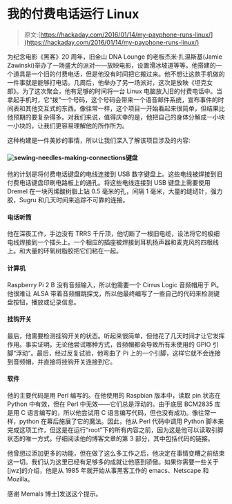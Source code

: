 # 我的付费电话运行 Linux

> 原文:[https://hackaday.com/2016/01/14/my-payphone-runs-linux/](https://hackaday.com/2016/01/14/my-payphone-runs-linux/)

为纪念电影《黑客》20 周年，旧金山 DNA Lounge 的老板杰米·扎温斯基(Jamie Zawinski)举办了一场盛大的派对——放映电影，设置滑冰坡道等等。他搭建的一个道具是一个旧的付费电话，但是他没有时间把它搬过来。他不想让这款手机做的一件事就是能够打电话。几周后，他举办了另一场派对，这次是放映《坦克女郎》。为了这次聚会，他有足够的时间将一台 Linux 电脑放入旧的付费电话中。当拿起手机时，它“拨”一个号码，这个号码会带来一个语音邮件系统，宣布事件的时间表和其他交互式的东西。像往常一样，这个项目一开始看起来很简单，但结果比他预期的要复杂得多。对我们来说，值得庆幸的是，他把自己的身体分解成一小块一小块的，让我们更容易理解他的所作所为。

这种构建是一件美妙的事情，所以让我们深入了解该项目涉及的内容:

#### ![sewing-needles-making-connections](../Images/d37cb5ac3036134d568a9a3bfc66186a.png)键盘

他的计划是将付费电话键盘的电线连接到 USB 数字键盘上。这些电线被焊接到旧付费电话键盘印刷电路板上的通孔。将这些电线连接到 USB 键盘上需要使用 Dremel 在一块丙烯酸树脂上钻 0.5 毫米的孔，间隔 1 毫米，大量的缝纫针，强力胶，Sugru 和几天时间来追踪不可靠的连接。

#### 电话听筒

他在深夜工作，手边没有 TRRS 千斤顶，他切断了一根旧电缆，设法将它的极细电线焊接到一个插头上。一个相应的插座被焊接到耳机扬声器和麦克风的四根线上。和大量的环氧树脂胶把它们粘在一起。

#### 计算机

Raspberry Pi 2 B 没有音频输入，所以他需要一个 Cirrus Logic 音频帽用于 Pi。他很难让 ALSA 带着音频帽跳探戈，所以他最终编写了一些自己的代码来检测键盘按钮，播放或记录信息。

#### 挂钩开关

最后，他需要检测挂钩开关的状态。听起来很简单，但他花了几天时间才让它发挥作用。事实证明，无论他尝试哪种方式，音频帽都会导致所有未使用的 GPIO 引脚“浮动”。最后，经过反复试验，他弯曲了 Pi 上的一个引脚，这样它就不会连接到音频帽，并直接将挂钩开关连接到它。

#### 软件

他的主要代码是用 Perl 编写的。在他使用的 Raspbian 版本中，读取 pin 状态在 Python 中有效，但在 Perl 中无效——它们总是浮动的。由于底层 BCM2835 库是用 C 语言编写的，所以他尝试用 C 语言编写代码，但也没有成功。像往常一样，python 在幕后施展了它的魔法。因此，他从 Perl 代码中调用 Python 脚本来完成这项工作，但这是在运行“root”下的所有内容之前，因为这是他可以读取引脚状态的唯一方式。仔细阅读他的博客文章的第 3 部分，其中包括代码的链接。

他曾想过添加更多的功能，但在做了这么多工作之后，他决定在事情变糟之前结束这一切。我们认为这里已经有足够多的成就让他感到骄傲。如果你需要一些关于[jwz]的介绍，他是从 1985 年就开始从事黑客工作的 emacs、Netscape 和 Mozilla。

感谢 Memals 博士]发送这个提示。